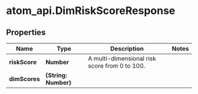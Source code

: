 # atom_api.DimRiskScoreResponse

## Properties
Name | Type | Description | Notes
------------ | ------------- | ------------- | -------------
**riskScore** | **Number** | A multi-dimensional risk score from 0 to 100. | 
**dimScores** | **{String: Number}** |  | 


